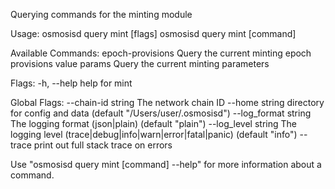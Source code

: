Querying commands for the minting module

Usage:
  osmosisd query mint [flags]
  osmosisd query mint [command]

Available Commands:
  epoch-provisions Query the current minting epoch provisions value
  params           Query the current minting parameters

Flags:
  -h, --help   help for mint

Global Flags:
      --chain-id string     The network chain ID
      --home string         directory for config and data (default "/Users/user/.osmosisd")
      --log_format string   The logging format (json|plain) (default "plain")
      --log_level string    The logging level (trace|debug|info|warn|error|fatal|panic) (default "info")
      --trace               print out full stack trace on errors

Use "osmosisd query mint [command] --help" for more information about a command.
